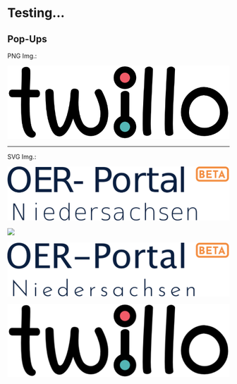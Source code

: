 <!--
logo: https://liascript.github.io/img/bg-showcase-1.jpg

icon: ./twillo_logo.svg
-->

# Testing...

## Pop-Ups

PNG Img.:

![](./twillo_logo.png)

---

SVG Img.:

![](./oer_portal_logo_login_beta_path.svg)

![](https://cdn.jsdelivr.net/gh/TorroRosso46/LiaScript_Testing_Repo/oer_portal_logo_login_beta.svg)

![](./new_oer_portal_logo.svg)

![](./new_logo.svg)
